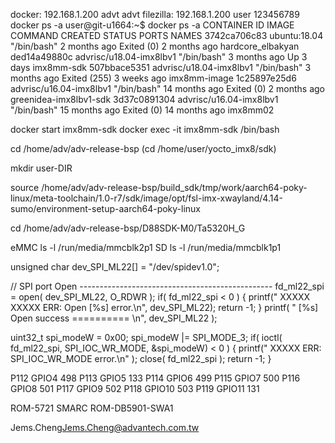 docker: 192.168.1.200  advt advt
filezilla: 192.168.1.200 user 123456789
docker ps -a
user@git-u1664:~$ docker ps -a
CONTAINER ID        IMAGE                     COMMAND             CREATED             STATUS                     PORTS               NAMES
3742ca706c83        ubuntu:18.04              "/bin/bash"         2 months ago        Exited (0) 2 months ago                        hardcore_elbakyan
ded14a49880c        advrisc/u18.04-imx8lbv1   "/bin/bash"         3 months ago        Up 3 days                                      imx8mm-sdk
507bbace5351        advrisc/u18.04-imx8lbv1   "/bin/bash"         3 months ago        Exited (255) 3 weeks ago                       imx8mm-image
1c25897e25d6        advrisc/u16.04-imx8lbv1   "/bin/bash"         14 months ago       Exited (0) 2 months ago                        greenidea-imx8lbv1-sdk
3d37c0891304        advrisc/u16.04-imx8lbv1   "/bin/bash"         15 months ago       Exited (0) 14 months ago                       imx8mm02


docker start imx8mm-sdk
docker exec -it imx8mm-sdk /bin/bash

cd /home/adv/adv-release-bsp  (cd /home/user/yocto_imx8/sdk)

mkdir  user-DIR

source /home/adv/adv-release-bsp/build_sdk/tmp/work/aarch64-poky-linux/meta-toolchain/1.0-r7/sdk/image/opt/fsl-imx-xwayland/4.14-sumo/environment-setup-aarch64-poky-linux

cd /home/adv/adv-release-bsp/D88SDK-M0/Ta5320H_G

eMMC
ls -l /run/media/mmcblk2p1
SD
ls -l /run/media/mmcblk1p1


unsigned char   dev_SPI_ML22[] = "/dev/spidev1.0";


 // SPI port Open  ------------------------------------------------
 fd_ml22_spi = open( dev_SPI_ML22, O_RDWR );
 if( fd_ml22_spi < 0 )   {
  printf("    XXXXX XXXXX  ERR: Open [%s] error.\n", dev_SPI_ML22);
  return -1;
 }
 printf( "    [%s] Open success  ========== \n", dev_SPI_ML22 );


 uint32_t   spi_modeW = 0x00;
 spi_modeW |= SPI_MODE_3;
 if( ioctl( fd_ml22_spi, SPI_IOC_WR_MODE, &spi_modeW) < 0 )  {
  printf("    XXXXX ERR: SPI_IOC_WR_MODE error.\n" );
  close( fd_ml22_spi );
  return -1;
 }

 P112    GPIO4  498
P113    GPIO5   133
P114    GPIO6   499
P115    GPIO7   500
P116    GPIO8   501
P117    GPIO9   502
P118    GPIO10  503
P119    GPIO11  131

ROM-5721 SMARC 
ROM-DB5901-SWA1

Jems.Cheng<Jems.Cheng@advantech.com.tw>